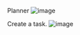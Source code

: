 Planner
![image](https://github.com/user-attachments/assets/13a04550-b890-44ed-965d-80ade3c8ec3d)

Create a task.
![image](https://github.com/user-attachments/assets/36182b95-d849-437d-90ed-34284ddac2ae)
